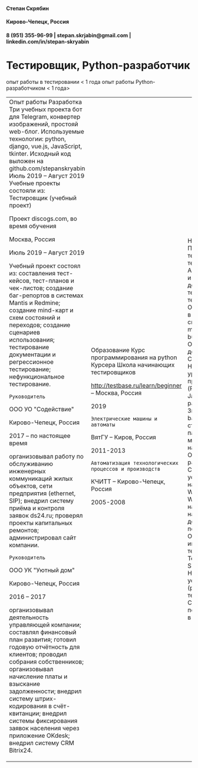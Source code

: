 <html>
<body>
<h4>Степан Скрябин</h4>
<h4>Кирово-Чепецк, Россия</h4>

<h4>8 (951) 355-96-99 | stepan.skrjabin@gmail.com | linkedin.com/in/stepan-skryabin</h4>



Тестировщик, Python-разработчик
===============================

опыт работы в тестировании < 1 года
опыт работы Python-разработчиком < 1 года>

<table>
    <tr>
        <td>Опыт работы
            Разработка
    Три учебных проекта бот для Telegram, конвертер изображений, простояй web-блог. Используемые технологии: python, django, vue.js, JavaScript, tkinter. Исходный код выложен на github.com/stepanskryabin
    Июль 2019 – Август 2019
    Учебные проекты состояли из:
    Тестировщик (учебный проект)

Проект discogs.com, во время обучения

Москва, Россия

Июль 2019 – Август 2019

Учебный проект состоял из: составления тест-кейсов, тест-планов и чек-листов; создание баг-репортов в системах Mantis и Redmine; создание mind-карт и схем состояний и переходов; создание сценариев использования; тестирование документации и регрессионное тестирование; нефункциональное тестирование.

    Руководитель

ООО УО "Содействие"

Кирово-Чепецк, Россия

2017 – по настоящее время

организовывал работу по обслуживанию инженерных коммуникаций жилых объектов, сети предприятия (ethernet, SIP); внедрил систему приёма и контроля заявок ds24.ru; проверял проекты капитальных ремонтов; администрировал сайт компании.

    Руководитель

ООО УК "Уютный дом"

Кирово-Чепецк, Россия

2016 – 2017

организовывал деятельность управляющей компании; составлял финансовый план развития; готовил годовую отчётность для клиентов; проводил собрания собственников; организовывал начисление платы и взыскание задолженности; внедрил систему штрих-кодирования в счёт-квитанции; внедрил системы фиксирования заявок населения через приложение OKdesk; внедрил систему CRM Bitrix24.

</td>
        <td>Образование
            Курс программирования на python
    Курсера
    Школа начинающих тестировщиков

http://testbase.ru/learn/beginner – Москва, Россия

2019

    Электрические машины и автоматы

ВятГУ – Киров, Россия

2011-2013

    Автоматизация технологических процессов и производств

КЧИТТ – Кирово-Чепецк, Россия

2005-2008</td>
        <td>Навыки
            Проектирование тестов и основы тест-дизайна
    Анализ требований и тестирование документации, терминология в тестировании
    Оформление багов в баг-трекинговой системе (jira, mantis, redmine, bugzilla)
    Оформление документации в Confluence
    Начальный уровень программирования (Python, JavaScript)
    Навыки работы с Git
    Знание Linux - bash, файловая структура, пакетные менеджеры, настройка служб
    Основы веб-разработки CSS/HTML, установка/ настройка Wordpress.
    Знание Windows - настройка служб, настройка прав доступа пользователей,
    Опыт работы с инструментами тест-менеджмента TestLink, TestRail, Sitechco
    Настройка сетевых устройств (роутеры, sip-телефоны.
    Самостоятельный поиск информации в man-page</td>
    <td>1</td>
    <td>2</td>
    <td>3</td>
    </tr>
</table>
</body>
</html>